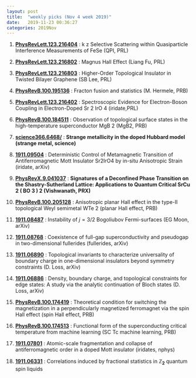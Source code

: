 ```yaml
---
layout: post
title:  "weekly picks (Nov 4 week 2019)"
date:   2019-11-23 00:36:27
categories: 2019Nov
---
```



1. **[PhysRevLett.123.216404](https://link.aps.org/doi/10.1103/PhysRevLett.123.216404)** : k z Selective Scattering within Quasiparticle Interference Measurements of FeSe (QPI, PRL)

1. **[PhysRevLett.123.216802](https://link.aps.org/doi/10.1103/PhysRevLett.123.216802)** : Magnus Hall Effect (Liang Fu, PRL)

1. **[PhysRevLett.123.216803](https://link.aps.org/doi/10.1103/PhysRevLett.123.216803)** : Higher-Order Topological Insulator in Twisted Bilayer Graphene (SB Lee, PRL)

1. **[PhysRevB.100.195136](https://link.aps.org/doi/10.1103/PhysRevB.100.195136)** : Fracton fusion and statistics (M. Hermele, PRB)


1. **[PhysRevLett.123.216402](https://link.aps.org/doi/10.1103/PhysRevLett.123.216402)** : Spectroscopic Evidence for Electron-Boson Coupling in Electron-Doped Sr 2 IrO 4 (iridate,PRL)

1. **[PhysRevB.100.184511](https://link.aps.org/doi/10.1103/PhysRevB.100.184511)** : Observation of topological surface states in the high-temperature superconductor MgB 2 (MgB2, PRB)

1. **[science366.6468/](https://science.sciencemag.org/content/sci/366/6468/987.full.pdf)** :  **Strange metallicity in the doped Hubbard model (strange metal, science)**

1. **[1911.09504](https://arxiv.org/abs/1911.09504)** : Deterministic Control of Metamagnetic Transition of Antiferromagnetic Mott Insulator Sr2IrO4 by in-situ Anisotropic Strain (iridate, arXiv)


1. **[PhysRevX.9.041037](https://link.aps.org/doi/10.1103/PhysRevX.9.041037)** : **Signatures of a Deconfined Phase Transition on the Shastry-Sutherland Lattice: Applications to Quantum Critical SrCu 2 ( BO 3 ) 2 (Vishwanath, PRX)**

1. **[PhysRevB.100.205128](https://link.aps.org/doi/10.1103/PhysRevB.100.205128)** : Anisotropic planar Hall effect in the type-II topological Weyl semimetal WTe 2 (planar Hall effect, PRB)

1. **[1911.08487](http://arxiv.org/abs/1911.08487)** : Instability of $j= 3/2$ Bogoliubov Fermi-surfaces (EG Moon, arXiv)

1. **[1911.08768](http://arxiv.org/abs/1911.08768)** : Coexistence of full-gap superconductivity and pseudogap in two-dimensional fullerides (fullerides, arXiv)


1. **[1911.06890](http://arxiv.org/abs/1911.06890)** : Topological invariants to characterize universality of boundary charge in one-dimensional insulators beyond symmetry constraints (D. Loss, arXiv)

1. **[1911.06886](http://arxiv.org/abs/1911.06886)** : Density, boundary charge, and topological constraints for edge states: A study via the analytic continuation of Bloch states (D. Loss, arXiv)


1. **[PhysRevB.100.174419](https://link.aps.org/doi/10.1103/PhysRevB.100.174419)** : Theoretical condition for switching the magnetization in a perpendicularly magnetized ferromagnet via the spin Hall effect (spin Hall effect, PRB)

1. **[PhysRevB.100.174513](https://link.aps.org/doi/10.1103/PhysRevB.100.174513)** : Functional form of the superconducting critical temperature from machine learning (SC Tc machine learning, PRB)

1. **[1911.07801](http://arxiv.org/abs/1911.07801)** : Atomic-scale fragmentation and collapse of antiferromagnetic order in a doped Mott insulator (iridates, nphys)

1. **[1911.06331](http://arxiv.org/abs/1911.06331)** : Correlations induced by fractional statistics in $\boldsymbol{\mathbb{Z}_2}$ quantum spin liquids